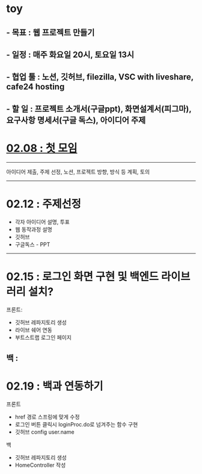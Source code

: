 # toy
## - 목표 : 웹 프로젝트 만들기
## - 일정 : 매주 화요일 20시, 토요일 13시
## - 협업 툴 : 노션, 깃허브, filezilla, VSC with liveshare, cafe24 hosting
## - 할 일 : 프로젝트 소개서(구글ppt), 화면설계서(피그마), 요구사항 명세서(구글 독스), 아이디어 주제

# [02.08 : 첫 모임]()
---
아이디어 제출, 주제 선정, 노션, 프로젝트 방향, 방식 등 계획, 토의

---
# 02.12 : 주제선정

- 각자 아이디어 설명, 투표
- 웹 동작과정 설명
- 깃허브
- 구글독스 - PPT
---

# 02.15 : 로그인 화면 구현 및 백엔드 라이브러리 설치?

프론트: 

- 깃허브 레파지토리 생성
- 라이브 쉐어 연동
- 부트스트랩 로그인 페이지

백 : 
---
# 02.19 : 백과 연동하기
프론트

- href 경로 스프링에 맞게 수정 
- 로그인 버튼 클릭시 loginProc.do로 넘겨주는 함수 구현
- 깃허브 config user.name

백
- 깃허브 레파지토리 생성
- HomeController 작성
